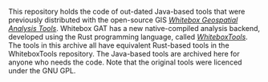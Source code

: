 This repository holds the code of out-dated Java-based tools that were previously distributed with the open-source GIS [*Whitebox Geospatial Analysis Tools*](https://github.com/jblindsay/whitebox-geospatial-analysis-tools). Whitebox GAT has a new native-compiled analysis backend, developed using the Rust programming language, called [*WhiteboxTools*](https://github.com/jblindsay/whitebox-geospatial-analysis-tools/tree/master/whitebox_tools). The tools in this archive all have equivalent Rust-based tools in the WhiteboxTools repository. The Java-based tools are archived here for anyone who needs the code. Note that the original tools were licenced under the GNU GPL.
